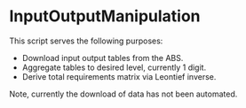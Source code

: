 # InputOutputManipulation

This script serves the following purposes: 
*	Download input output tables from the ABS. 
*	Aggregate tables to desired level, currently 1 digit. 
*	Derive total requirements matrix via Leontief inverse. 


Note, currently the download of data has not been automated.
